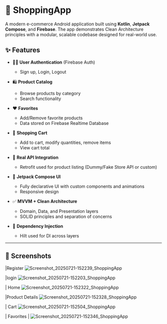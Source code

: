 # 🛒 ShoppingApp

A modern e-commerce Android application built using **Kotlin**, **Jetpack Compose**, and **Firebase**.
The app demonstrates Clean Architecture principles with a modular, scalable codebase designed for real-world use.

## ✨ Features

- 🧑‍💻 **User Authentication** (Firebase Auth)
  - Sign up, Login, Logout

- 🛍️ **Product Catalog**
  - Browse products by category
  - Search functionality

- ❤️ **Favorites**
  - Add/Remove favorite products
  - Data stored on Firebase Realtime Database

- 🛒 **Shopping Cart**
  - Add to cart, modify quantities, remove items
  - View cart total

- 🔄 **Real API Integration**
  - Retrofit used for product listing (Dummy/Fake Store API or custom)

- 📱 **Jetpack Compose UI**
  - Fully declarative UI with custom components and animations
  - Responsive design

- ✅ **MVVM + Clean Architecture**
  - Domain, Data, and Presentation layers
  - SOLID principles and separation of concerns

- 🔐 **Dependency Injection**
  - Hilt used for DI across layers

---

## 📸 Screenshots

|Register
![Screenshot_20250721-152239_ShoppingApp](https://github.com/user-attachments/assets/63b82ff8-0279-49d4-9005-48b715c0ec17)

|login
![Screenshot_20250721-152203_ShoppingApp](https://github.com/user-attachments/assets/9f23bdab-e6c9-451c-94ff-48fec3d37815)

| Home 
![Screenshot_20250721-152322_ShoppingApp](https://github.com/user-attachments/assets/7e77e259-e6f9-416f-89a4-324c2a63cf07)

|Product Details 
![Screenshot_20250721-152328_ShoppingApp](https://github.com/user-attachments/assets/7f312bef-c846-4e98-a2de-d65c5764ac44)

| Cart 
![Screenshot_20250721-152504_ShoppingApp](https://github.com/user-attachments/assets/9bc9f707-3d75-44a2-8302-02dfd755010f)

| Favorites |
![Screenshot_20250721-152346_ShoppingApp](https://github.com/user-attachments/assets/de54560a-98f1-4121-9f77-66e8a9b4b83b)


